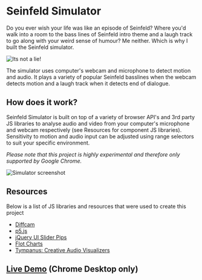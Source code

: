 # Seinfeld Simulator

Do you ever wish your life was like an episode of Seinfeld? Where you'd walk into a room to the bass lines of Seinfeld intro theme and a laugh track to go along with your weird sense of humour? Me neither. Which is why I built the Seinfeld simulator.

![Its not a lie!](https://media.giphy.com/media/j0a8Kr0uDKQec/giphy.gif)

The simulator uses computer's webcam and microphone to detect motion and audio. It plays a variety of popular Seinfeld basslines when the webcam detects motion and a laugh track when it detects end of dialogue.

## How does it work?

Seinfeld Simulator is built on top of a variety of browser API's and 3rd party JS libraries to analyse audio and video from your computer's microphone and webcam respectively (see Resources for component JS libraries). Sensitivity to motion and audio input can be adjusted using range selectors to suit your specific environment.

_Please note that this project is highly experimental and therefore only supported by Google Chrome._

![Simulator screenshot ](https://shahabqamar.github.io/seinfeld/images/screenshot.png)

## Resources

Below is a list of JS libraries and resources that were used to create this project

* [Diffcam](http://diffcam.com/)
* [p5.js](https://p5js.org/)
* [jQuery UI Slider Pips](https://github.com/simeydotme/jQuery-ui-Slider-Pips)
* [Flot Charts](http://www.flotcharts.org/)
* [Tympanus: Creative Audio Visualizers](https://tympanus.net/codrops/2018/03/06/creative-audio-visualizers/)

## [Live Demo](https://shahabqamar.github.io/seinfeld) (Chrome Desktop only)
